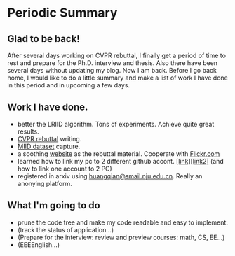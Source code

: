 # Periodic Summary
## Glad to be back!
After several days working on CVPR rebuttal, I finally get a period of time to rest and prepare for the Ph.D. interview and thesis. Also there have been several days without updating my blog. Now I am back. Before I go back home, I would like to do a little summary and make a list of work I have done in this period and in upcoming a few days.

## Work I have done.
* better the LRIID algorithm. Tons of experiments. Achieve quite great results.
* [CVPR rebuttal](./rebuttal.pdf) writing.
* [MIID dataset](https://anonymouskids.github.io/#miid) capture.
* a soothing [website](https://anonymouskids.github.io/) as the rebuttal material. Cooperate with [Flickr.com](https://www.flickr.com/people/155137192@N07/)
* learned how to link my pc to 2 different github accont. [[link]](https://www.jianshu.com/p/f2bef9737a8a)[[link2]](https://www.jianshu.com/p/3fc93c16ad2d) (and how to link one account to 2 PC)
* registered in arxiv using huangqian@smail.nju.edu.cn. Really an anonying platform.

## What I'm going to do
* prune the code tree and make my code readable and easy to implement.
* (track the status of application...)
* (Prepare for the interview: review and preview courses: math, CS, EE...)
* (EEEEnglish...)